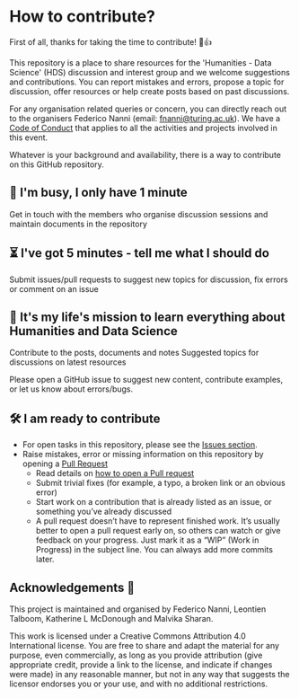 # How to contribute?

First of all, thanks for taking the time to contribute! 🎉👍

This repository is a place to share resources for the 'Humanities - Data Science' (HDS) discussion and interest group and we welcome suggestions and contributions.
You can report mistakes and errors, propose a topic for discussion, offer resources or help create posts based on past discussions.

For any organisation related queries or concern, you can directly reach out to the organisers Federico Nanni (email:  fnanni@turing.ac.uk).
We have a [Code of Conduct](./CODE_OF_CONDUCT.md) that applies to all the activities and projects involved in this event.

Whatever is your background and availability, there is a way to contribute on this GitHub repository.

🏃 I'm busy, I only have 1 minute
---

Get in touch with the members who organise discussion sessions and maintain documents in the repository

⏳ I've got 5 minutes - tell me what I should do
---

Submit issues/pull requests to suggest new topics for discussion, fix errors or comment on an issue

🎉 It's my life's mission to learn everything about Humanities and Data Science
---

Contribute to the posts, documents and notes
Suggested topics for discussions on latest resources

Please open a GitHub issue to suggest new content, contribute examples, or let us know about errors/bugs.

🛠 I am ready to contribute 
---

- For open tasks in this repository, please see the [Issues section](https://github.com/fedenanni/HDS-DiscussionGroup/issues).
- Raise mistakes, error or missing information on this repository by opening a [Pull Request](https://github.com/fedenanni/HDS-DiscussionGroup/pulls)
  - Read details on [how to open a Pull request](https://opensource.guide/how-to-contribute/#opening-a-pull-request)
  - Submit trivial fixes (for example, a typo, a broken link or an obvious error)
  - Start work on a contribution that is already listed as an issue, or something you’ve already discussed
  - A pull request doesn’t have to represent finished work. It’s usually better to open a pull request early on, so others can watch or give feedback on your progress. Just mark it as a “WIP” (Work in Progress) in the subject line. You can always add more commits later.

Acknowledgements 🙌
---

This project is maintained and organised by Federico Nanni, Leontien Talboom, Katherine L McDonough and Malvika Sharan.

This work is licensed under a Creative Commons Attribution 4.0 International license. 
You are free to share and adapt the material for any purpose, even commercially, 
as long as you provide attribution (give appropriate credit, provide a link to the license, 
and indicate if changes were made) in any reasonable manner, but not in any way that suggests the 
licensor endorses you or your use, and with no additional restrictions.
